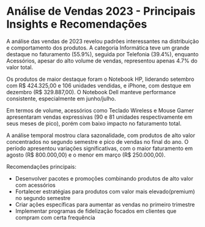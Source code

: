 # Análise de Vendas 2023 - Principais Insights e Recomendações

A análise das vendas de 2023 revelou padrões interessantes na distribuição e comportamento dos produtos. A categoria Informática teve um grande destaque no faturamento (55.9%), seguida por Telefonia (39.4%), enquanto Acessórios, apesar do alto volume de vendas, representou apenas 4.7% do valor total.

Os produtos de maior destaque foram o Notebook HP, liderando setembro com R$ 424.325,00 e 106 unidades vendidas, e iPhone, com destque em dezembro (R$ 329.887,00). O Notebook Dell manteve performance consistente, especialmente em junho/julho.

Em termos de volume, acessórios como Teclado Wireless e Mouse Gamer apresentaram vendas expressivas (90 e 81 unidades respectivamente em seus meses de pico), porém com baixo impacto no faturamento total.

A análise temporal mostrou clara sazonalidade, com produtos de alto valor concentrados no segundo semestre e pico de vendas no final do ano. O período apresentou variações significativas, com o maior faturamento em agosto (R$ 800.000,00) e o menor em março (R$ 250.000,00).

Recomendações principais:
- Desenvolver pacotes e promoções combinando produtos de alto valor com acessórios
- Fortalecer estratégias para produtos com valor mais elevado(premium) no segundo semestre
- Criar ações específicas para aumentar as vendas no primeiro trimestre
- Implementar programas de fidelização focados em clientes que compram com certa frequência